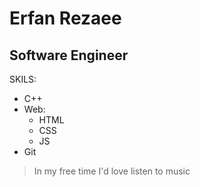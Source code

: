 #  Erfan Rezaee
## Software Engineer

SKILS:
- C++
- Web:
    * HTML
    * CSS
    * JS
- Git
> In my free time I'd love listen to music
